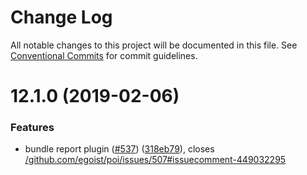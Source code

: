 # Change Log

All notable changes to this project will be documented in this file.
See [Conventional Commits](https://conventionalcommits.org) for commit guidelines.

# 12.1.0 (2019-02-06)

### Features

- bundle report plugin ([#537](https://github.com/egoist/poi/issues/537)) ([318eb79](https://github.com/egoist/poi/commit/318eb79)), closes [/github.com/egoist/poi/issues/507#issuecomment-449032295](https://github.com//github.com/egoist/poi/issues/507/issues/issuecomment-449032295)
